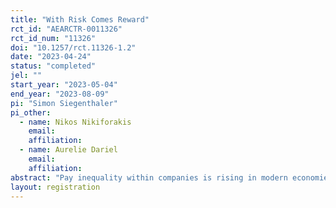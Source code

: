 ```yaml
---
title: "With Risk Comes Reward"
rct_id: "AEARCTR-0011326"
rct_id_num: "11326"
doi: "10.1257/rct.11326-1.2"
date: "2023-04-24"
status: "completed"
jel: ""
start_year: "2023-05-04"
end_year: "2023-08-09"
pi: "Simon Siegenthaler"
pi_other:
  - name: Nikos Nikiforakis
    email: 
    affiliation: 
  - name: Aurelie Dariel
    email: 
    affiliation: 
abstract: "Pay inequality within companies is rising in modern economies. We design a lab and online experiment to examine team performance when leaders outearn their team members. We show that pay inequality causally undermines the ability of leaders to coordinate their teams (via leading by example), causing bad team performance despite aligned financial incentives. We then study whether exposing leaders to higher risk—measured by the cost they suffer when the team performs poorly—can justify inequality. We find that increased leader risk raises the perceived legitimacy of pay inequality. Remarkably, leaders anticipate the teams’ greater willingness to follow, which is necessary for teams to do well."
layout: registration
---
```


